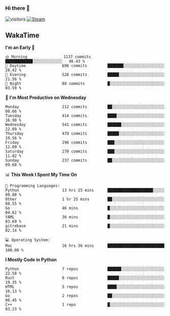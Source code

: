 ### Hi there 👋

![visitors](https://visitor-badge.glitch.me/badge?page_id=zhourunlai)
[![Steam](https://img.shields.io/badge/dynamic/json?url=https%3A%2F%2Fapi.swo.moe%2Fstats%2Fsteamgames%2F76561198285156854&query=count&color=0b1a37&label=Steam&labelColor=134375&logo=steam&suffix=+games&cacheSeconds=3600)](http://steamcommunity.com/profiles/76561198285156854)

## WakaTime
<!--START_SECTION:waka-->
**I'm an Early 🐤** 

```text
🌞 Morning                1137 commits        ████████████░░░░░░░░░░░░░   46.43 % 
🌆 Daytime                696 commits         ███████░░░░░░░░░░░░░░░░░░   28.42 % 
🌃 Evening                528 commits         █████░░░░░░░░░░░░░░░░░░░░   21.56 % 
🌙 Night                  88 commits          █░░░░░░░░░░░░░░░░░░░░░░░░   03.59 % 
```
📅 **I'm Most Productive on Wednesday** 

```text
Monday                   212 commits         ██░░░░░░░░░░░░░░░░░░░░░░░   08.66 % 
Tuesday                  414 commits         ████░░░░░░░░░░░░░░░░░░░░░   16.90 % 
Wednesday                541 commits         ██████░░░░░░░░░░░░░░░░░░░   22.09 % 
Thursday                 479 commits         █████░░░░░░░░░░░░░░░░░░░░   19.56 % 
Friday                   296 commits         ███░░░░░░░░░░░░░░░░░░░░░░   12.09 % 
Saturday                 270 commits         ███░░░░░░░░░░░░░░░░░░░░░░   11.02 % 
Sunday                   237 commits         ██░░░░░░░░░░░░░░░░░░░░░░░   09.68 % 
```


📊 **This Week I Spent My Time On** 

```text
💬 Programming Languages: 
Python                   13 hrs 25 mins      ████████████████████░░░░░   80.88 % 
Other                    1 hr 25 mins        ██░░░░░░░░░░░░░░░░░░░░░░░   08.55 % 
Go                       46 mins             █░░░░░░░░░░░░░░░░░░░░░░░░   04.62 % 
YAML                     36 mins             █░░░░░░░░░░░░░░░░░░░░░░░░   03.69 % 
gitrebase                21 mins             █░░░░░░░░░░░░░░░░░░░░░░░░   02.14 % 

💻 Operating System: 
Mac                      16 hrs 36 mins      █████████████████████████   100.00 % 
```

**I Mostly Code in Python** 

```text
Python                   7 repos             ██████░░░░░░░░░░░░░░░░░░░   22.58 % 
Rust                     6 repos             █████░░░░░░░░░░░░░░░░░░░░   19.35 % 
HTML                     5 repos             ████░░░░░░░░░░░░░░░░░░░░░   16.13 % 
Go                       2 repos             ██░░░░░░░░░░░░░░░░░░░░░░░   06.45 % 
C++                      1 repo              █░░░░░░░░░░░░░░░░░░░░░░░░   03.23 % 
```




<!--END_SECTION:waka-->
